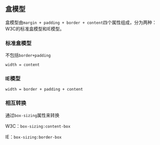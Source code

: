 ## 盒模型

盒模型由`margin + padding + border + content`四个属性组成，分为两种：W3C的标准盒模型和IE模型。

### 标准盒模型

不包括`border+padding`

`width = content`

### IE模型

`width = border + padding + content`

### 相互转换

通过`box-sizing`属性来转换

W3C：`box-sizing:content-box`

IE：`box-sizing:border-box`